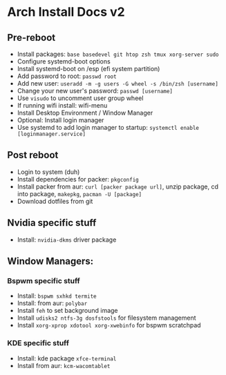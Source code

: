 # Arch Install Docs v2 #

## Pre-reboot ##
- Install packages: `base basedevel git htop zsh tmux xorg-server sudo`
- Configure systemd-boot options
- Install systemd-boot on /esp (efi system partition)
- Add password to root: `passwd root`
- Add new user: `useradd -m -g users -G wheel -s /bin/zsh [username]`
- Change your new user's password: `passwd [username]`
- Use `visudo` to uncomment user group wheel
- If running wifi install: wifi-menu
- Install Desktop Environment / Window Manager
- Optional: Install login manager
- Use systemd to add login manager to startup: `systemctl enable [loginmanager.service]`

## Post reboot ##
- Login to system (duh)
- Install dependencies for packer: `pkgconfig`
- Install packer from aur: `curl [packer package url]`, unzip package, cd into package, `makepkg`, `pacman -U [package]`
- Download dotfiles from git

## Nvidia specific stuff ##
- Install: `nvidia-dkms` driver package

## Window Managers: ##

### Bspwm specific stuff ###
- Install: `bspwm sxhkd termite`
- Install: from aur: `polybar`
- Install `feh` to set background image
- Install `udisks2 ntfs-3g dosfstools` for filesystem management
- Install `xorg-xprop xdotool xorg-xwebinfo` for bspwm scratchpad

### KDE specific stuff ###
- Install: kde package `xfce-terminal`
- Install from aur: `kcm-wacomtablet`
